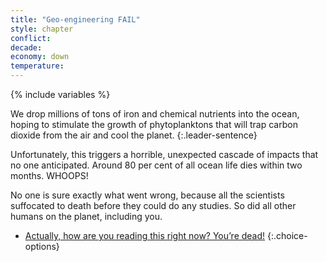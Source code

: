 ```yaml
---
title: "Geo-engineering FAIL"
style: chapter
conflict: 
decade: 
economy: down
temperature: 
---
```


{% include variables %}

We drop millions of tons of iron and chemical nutrients into the ocean, hoping to stimulate the growth of phytoplanktons that will trap carbon dioxide from the air and cool the planet.
{:.leader-sentence}

Unfortunately, this triggers a horrible, unexpected cascade of impacts that no one anticipated. Around 80&nbsp;per&nbsp;cent of all ocean life dies within two months. WHOOPS!

No one is sure exactly what went wrong, because all the scientists suffocated to death before they could do any studies. So did all other humans on the planet, including you.

- [Actually, how are you reading this right now? You’re dead!](ending_dead.html)
{:.choice-options}
